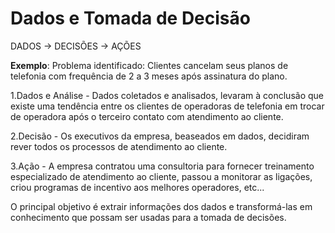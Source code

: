 # Dados e Tomada de Decisão

DADOS -> DECISÕES -> AÇÕES

__Exemplo__:
Problema identificado: 
Clientes cancelam seus planos de telefonia com frequência de 2 a 3 meses após assinatura do plano.

1.Dados e Análise - Dados coletados e analisados, levaram à conclusão que existe uma tendência entre os clientes de operadoras de telefonia em trocar de operadora após o terceiro contato com atendimento ao cliente.

2.Decisão - Os executivos da empresa, beaseados em dados, decidiram rever todos os processos de atendimento ao cliente.

3.Ação - A empresa contratou uma consultoria para fornecer treinamento especializado de atendimento ao cliente, passou a monitorar as ligações, criou programas de incentivo aos melhores operadores, etc...

O principal objetivo é extrair informações dos dados e transformá-las em conhecimento que possam ser usadas para a tomada de decisões.


